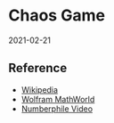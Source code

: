 # Chaos Game

2021-02-21

## Reference

- [Wikipedia](en.wikipedia.org/wiki/Chaos_game)
- [Wolfram MathWorld](mathworld.wolfram.com/ChaosGame.html)
- [Numberphile Video](youtu.be/kbKtFN71Lfs)
